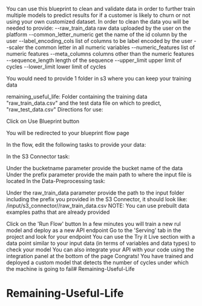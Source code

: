 You can use this blueprint to clean and validate data in order to further train multiple models to predict results for if a customer is likely to churn or not using your own customized dataset. In order to clean the data you will be needed to provide: --raw_train_data raw data uploaded by the user on the platform --common_letter_numeric get the name of the id column by the user --label_encoding_cols list of columns to be label encoded by the user --scaler the common letter in all numeric variables --numeric_features list of numeric features --meta_columns columns other than the numeric features --sequence_length length of the sequence --upper_limit upper limit of cycles --lower_limit lower limit of cycles

You would need to provide 1 folder in s3 where you can keep your training data

remaining_useful_life: Folder containing the training data "raw_train_data.csv" and the test data file on which to predict, "raw_test_data.csv"
Directions for use:

Click on Use Blueprint button

You will be redirected to your blueprint flow page

In the flow, edit the following tasks to provide your data:

In the S3 Connector task:

Under the bucketname parameter provide the bucket name of the data
Under the prefix parameter provide the main path to where the input file is located
In the Data-Preprocessing task:

Under the raw_train_data parameter provide the path to the input folder including the prefix you provided in the S3 Connector, it should look like: /input/s3_connector/<prefix>/raw_train_data.csv
NOTE: You can use prebuilt data examples paths that are already provided

Click on the 'Run Flow' button
In a few minutes you will train a new rul model and deploy as a new API endpoint
Go to the 'Serving' tab in the project and look for your endpoint
You can use the Try it Live section with a data point similar to your input data (in terms of variables and data types) to check your model
You can also integrate your API with your code using the integration panel at the bottom of the page
Congrats! You have trained and deployed a custom model that detects the number of cycles under which the machine is going to fail# Remaining-Useful-Life
# Remaining-Useful-Life
